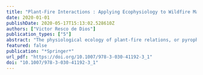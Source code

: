 ```yaml
---
title: "Plant-Fire Interactions : Applying Ecophysiology to Wildfire Management"
date: 2020-01-01
publishDate: 2020-05-17T15:13:02.528610Z
authors: ["Victor Resco de Dios"]
publication_types: ["5"]
abstract: "The physiological ecology of plant-fire relations, or pyrophysiology, seeks to provide a mechanistic and predictive understanding of the reciprocal interactions that exist between plants and fire. That is, by understanding the processes underlying plant structure and function, we may gain further insight on how wildfires affect plants as well as on how the physiological traits that affect wildfires develop. This chapter presents a general introduction to the topics of pyrophysiology and to wildfire science, and it ends by presenting the book structure."
featured: false
publication: "*Springer*"
url_pdf: "https://doi.org/10.1007/978-3-030-41192-3_1"
doi: "10.1007/978-3-030-41192-3_1"
---
```


